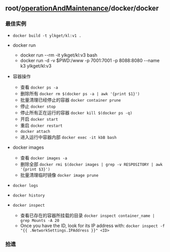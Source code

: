 ## root/[operationAndMaintenance](../README.md)/docker/docker
### 最佳实例
- `docker build -t ylkget/kl:v1 .`

- docker run
  - docker run --rm -it ylkget/kl:v3 bash
  - docker run -d -v $PWD:/www -p 7001:7001 -p 8088:8080 --name k3 ylkget/kl:v3

- 容器操作
  - 查看 `docker ps -a`
  - 删除所有 `docker rm $(docker ps -a | awk '{print $1}')`
  - 批量清理已经停止的容器 `docker container prune`
  - 停止 `docker stop`
  - 停止所有正在运行的容器 `docker kill $(docker ps -q)`
  - 开启 `docker start`
  - 重启 `docker restart`
  - `docker attach`
  - 进入运行中容器内部 `docker exec -it kbB bash`

- docker images
  - 查看 `docker images -a`
  - 删除全部 `docker rmi $(docker images | grep -v RESPOSITORY | awk '{print $3}')`
  - 批量清理临时镜像 `docker image prune`
  
- `docker logs`

- `docker history`

- `docker inspect`
  - 查看已存在的容器所挂载的目录 `docker inspect container_name | grep Mounts -A 20`
  - Once you have the ID, look for its IP address with: `docker inspect -f "{{ .NetworkSettings.IPAddress }}" <ID>`

### 拾遗

